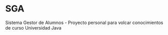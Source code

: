 # SGA
Sistema Gestor de Alumnos - Proyecto personal para volcar conocimientos de curso Universidad Java
